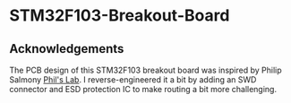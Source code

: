# STM32F103-Breakout-Board

## Acknowledgements 
The PCB design of this STM32F103 breakout board was inspired by Philip Salmony [Phil's Lab](https://www.youtube.com/watch?v=wLwKgMBWhpY&list=PLXSyc11qLa1b9VA7nw8-DiLRXVhZ2iUN2&index=11).
I reverse-engineered it a bit by adding an SWD connector and ESD protection IC
to  make routing a bit more challenging.
